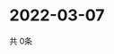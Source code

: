 # 2022-03-07
  共 0条

  <!-- BEGIN -->
  <!-- 最后更新时间Mon Mar 07 2022 19:04:15 GMT+0000 (Coordinated Universal Time) -->
  
  <!-- END -->
  
  